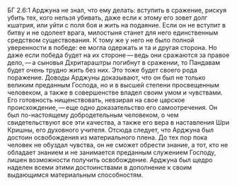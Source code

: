 БГ 2.6:1	Арджуна не знал, что ему делать: вступить в сражение, рискуя убить тех, кого нельзя убивать, даже если к этому его зовет долг кшатрия, или уйти с поля боя и жить на подаяние. Если он не вступит в битву и не одолеет врага, милостыня станет для него единственным средством существования. К тому же у него не было полной уверенности в победе: ее могла одержать и та и другая сторона. Но даже если победа будет на их стороне — ведь они сражаются за правое дело, — а сыновья Дхритараштры погибнут в сражении, то Пандавам будет очень трудно жить без них. Это тоже будет своего рода поражение. Доводы Арджуны доказывают, что он был не только великим преданным Господа, но и в высшей степени просвещенным человеком, а также в совершенстве владел своим умом и чувствами. Его готовность нищенствовать, невзирая на свое царское происхождение, — еще одно доказательство его самоотречения. Он был по-настоящему добродетельным человеком, о чем свидетельствуют все эти качества, а также его вера в наставления Шри Кришны, его духовного учителя. Отсюда следует, что Арджуна был достоин освобождения из материального плена. До тех пор пока человек не обуздал чувства, он не сможет обрести знание, а тот, кто не обладает знанием и не занимается преданным служением Господу, лишен возможности получить освобождение. Арджуна был щедро наделен всеми этими достоинствами в дополнение к своим выдающимся материальным способностям.